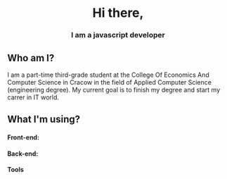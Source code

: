 <h1 align="center">Hi there,</h1>
<h3 align="center">I am a javascript developer</h3>

<h2 align="left">Who am I?</h2>
<p>
I am a part-time third-grade student at the College Of Economics And Computer Science in Cracow in the field of Applied Computer Science (engineering degree). My current goal is to finish my degree and start my carrer in IT world.
</p>

<h2>What I&apos;m using?</h2>
<h4  align="left">Front-end:</h4>

<h4  align="left">Back-end:</h4>

<h4  align="left">Tools</h4>
